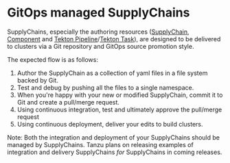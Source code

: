 # GitOps managed SupplyChains

SupplyChains, especially the authoring resources ([SupplyChain], [Component] and [Tekton Pipeline]/[Tekton Task]), are designed to
be delivered to clusters via a Git repository and GitOps source promotion style.

The expected flow is as follows:

1. Author the SupplyChain as a collection of yaml files in a file system backed by Git.
2. Test and debug by pushing all the files to a single namespace.
3. When you're happy with your new or modified SupplyChain, commit it to Git and create a pull/merge request.
4. Using continuous integration, test and ultimately approve the pull/merge request
5. Using continuous deployment, deliver your edits to build clusters.

Note: Both the integration and deployment of your SupplyChains should be managed by SupplyChains. Tanzu plans on releasing
examples of integration and delivery SupplyChains _for_ SupplyChains in coming releases.

[Component]: ./components.hbs.md
[SupplyChain]: ./supply-chains.hbs.md
[Tekton Pipeline]: https://tekton.dev/docs/pipelines/pipelines/
[Tekton Task]: https://tekton.dev/docs/pipelines/tasks/

